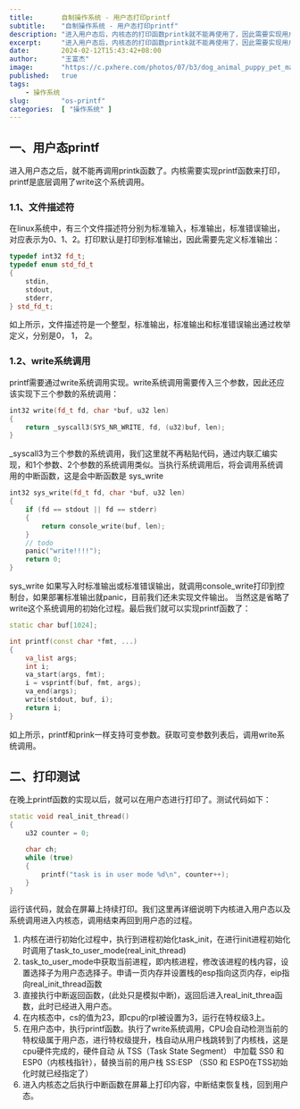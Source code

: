 ```yaml
---
title:       自制操作系统 - 用户态打印printf
subtitle:    "自制操作系统 - 用户态打印printf"
description: "进入用户态后，内核态的打印函数printk就不能再使用了，因此需要实现用户态的打印函数printf。打印时需要控制台的功能console_wrote，因此需要通过系统调用write来实现。"
excerpt:     "进入用户态后，内核态的打印函数printk就不能再使用了，因此需要实现用户态的打印函数printf。打印时需要控制台的功能console_wrote，因此需要通过系统调用write来实现。"
date:        2024-02-12T15:43:42+08:00
author:      "王富杰"
image:       "https://c.pxhere.com/photos/07/b3/dog_animal_puppy_pet_mammal-115864.jpg!d"
published:   true
tags:
    - 操作系统
slug:        "os-printf"
categories:  [ "操作系统" ]
---
```


## 一、用户态printf
进入用户态之后，就不能再调用printk函数了。内核需要实现printf函数来打印，printf是底层调用了write这个系统调用。

### 1.1、文件描述符
在linux系统中，有三个文件描述符分别为标准输入，标准输出，标准错误输出，对应表示为0、1、2。打印默认是打印到标准输出，因此需要先定义标准输出：
```cpp
typedef int32 fd_t;
typedef enum std_fd_t
{
    stdin,
    stdout,
    stderr,
} std_fd_t;
```
如上所示，文件描述符是一个整型，标准输出，标准输出和标准错误输出通过枚举定义，分别是0， 1， 2。


### 1.2、write系统调用
printf需要通过write系统调用实现。write系统调用需要传入三个参数，因此还应该实现下三个参数的系统调用：
```cpp
int32 write(fd_t fd, char *buf, u32 len)
{
    return _syscall3(SYS_NR_WRITE, fd, (u32)buf, len);
}
```
_syscall3为三个参数的系统调用，我们这里就不再粘贴代码，通过内联汇编实现，和1个参数、2个参数的系统调用类似。当执行系统调用后，将会调用系统调用的中断函数，这是会中断函数是 sys_write
```cpp
int32 sys_write(fd_t fd, char *buf, u32 len)
{
    if (fd == stdout || fd == stderr)
    {
        return console_write(buf, len);
    }
    // todo
    panic("write!!!!");
    return 0;
}
```
sys_write 如果写入时标准输出或标准错误输出，就调用console_write打印到控制台，如果部署标准输出就panic，目前我们还未实现文件输出。 当然这是省略了write这个系统调用的初始化过程。最后我们就可以实现printf函数了：
```cpp
static char buf[1024];

int printf(const char *fmt, ...)
{
    va_list args;
    int i;
    va_start(args, fmt);
    i = vsprintf(buf, fmt, args);
    va_end(args);
    write(stdout, buf, i);
    return i;
}
```
如上所示，printf和prink一样支持可变参数。获取可变参数列表后，调用write系统调用。

## 二、打印测试
在晚上printf函数的实现以后，就可以在用户态进行打印了。测试代码如下：
```cpp
static void real_init_thread()
{
    u32 counter = 0;

    char ch;
    while (true)
    {
        printf("task is in user mode %d\n", counter++);
    }
}
```
运行该代码，就会在屏幕上持续打印。我们这里再详细说明下内核进入用户态以及系统调用进入内核态，调用结束再回到用户态的过程。
1. 内核在进行初始化过程中，执行到进程初始化task_init，在进行init进程初始化时调用了task_to_user_mode(real_init_thread)
2. task_to_user_mode中获取当前进程，即内核进程，修改该进程的栈内容，设置选择子为用户态选择子。申请一页内存并设置栈的esp指向这页内存，eip指向real_init_thread函数
3. 直接执行中断返回函数，(此处只是模拟中断)，返回后进入real_init_threa函数，此时已经进入用户态。
4. 在内核态中，cs的值为23，即cpu的rpl被设置为3，运行在特权级3上。
5. 在用户态中，执行printf函数。执行了write系统调用，CPU会自动检测当前的特权级属于用户态，进行特权级提升，栈自动从用户栈跳转到了内核栈，这是cpu硬件完成的，硬件自动 从 TSS（Task State Segment） 中加载 SS0 和 ESP0（内核栈指针），替换当前的用户栈 SS:ESP （SS0 和 ESP0在TSS初始化时就已经指定了）
6. 进入内核态之后执行中断函数在屏幕上打印内容，中断结束恢复栈，回到用户态。